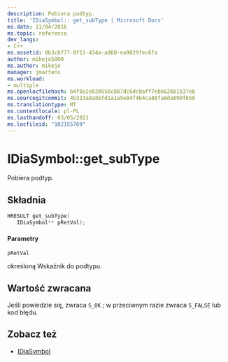 ```yaml
---
description: Pobiera podtyp.
title: 'IDiaSymbol:: get_subType | Microsoft Docs'
ms.date: 11/04/2016
ms.topic: reference
dev_langs:
- C++
ms.assetid: 0b3cbf77-8f11-434a-ad60-ea9829fec6fa
author: mikejo5000
ms.author: mikejo
manager: jmartens
ms.workload:
- multiple
ms.openlocfilehash: b4f8a2e020558c887dc6dc8aff7ebb626b1b37eb
ms.sourcegitcommit: 4b323a8a8bfd1a1a9e84f4b4ca88fa8da690f656
ms.translationtype: MT
ms.contentlocale: pl-PL
ms.lasthandoff: 03/05/2021
ms.locfileid: "102155769"
---
```

# <a name="idiasymbolget_subtype"></a>IDiaSymbol::get_subType
Pobiera podtyp.

## <a name="syntax"></a>Składnia

```C++
HRESULT get_subType(
   IDiaSymbol** pRetVal);
```

#### <a name="parameters"></a>Parametry
 `pRetVal`

określoną Wskaźnik do podtypu.

## <a name="return-value"></a>Wartość zwracana
 Jeśli powiedzie się, zwraca `S_OK` ; w przeciwnym razie zwraca `S_FALSE` lub kod błędu.

## <a name="see-also"></a>Zobacz też
- [IDiaSymbol](../../debugger/debug-interface-access/idiasymbol.md)
